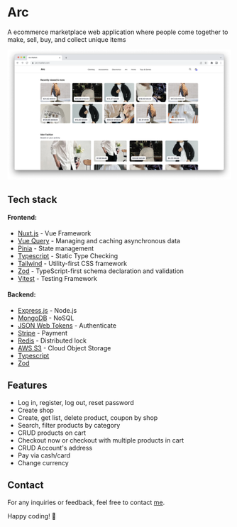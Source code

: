 # Arc
A ecommerce marketplace web application  where people come together to make, sell, buy, and collect unique items

![Screenshot](./public/homepage.png)

## Tech stack

#### Frontend:
- [Nuxt.js](https://nuxt.com/) - Vue Framework
- [Vue Query](https://tanstack.com/query/latest/docs/framework/vue/overview) - Managing and caching asynchronous data
- [Pinia](https://pinia.vuejs.org/) - State management
- [Typescript](https://www.typescriptlang.org/) - Static Type Checking
- [Tailwind](https://tailwindcss.com/) - Utility-first CSS framework
- [Zod](https://zod.dev/) - TypeScript-first schema declaration and validation
- [Vitest](https://vitest.dev/) - Testing Framework

#### Backend:
- [Express.js](https://expressjs.com/) - Node.js
- [MongoDB](https://www.mongodb.com/) - NoSQL
- [JSON Web Tokens](https://jwt.io/) - Authenticate
- [Stripe](https://stripe.com/) - Payment
- [Redis](https://redis.io/) - Distributed lock
- [AWS S3](https://aws.amazon.com/pm/serv-s3/) - Cloud Object Storage
- [Typescript](https://www.typescriptlang.org/)
- [Zod](https://zod.dev/)

## Features
- Log in, register, log out, reset password
- Create shop
- Create, get list, delete product, coupon by shop
- Search, filter products by category
- CRUD products on cart
- Checkout now or checkout with multiple products in cart
- CRUD Account's address
- Pay via cash/card
- Change currency

## Contact

For any inquiries or feedback, feel free to contact [me](mailto:dauphaihau@gmail.com).

Happy coding! 🚀
